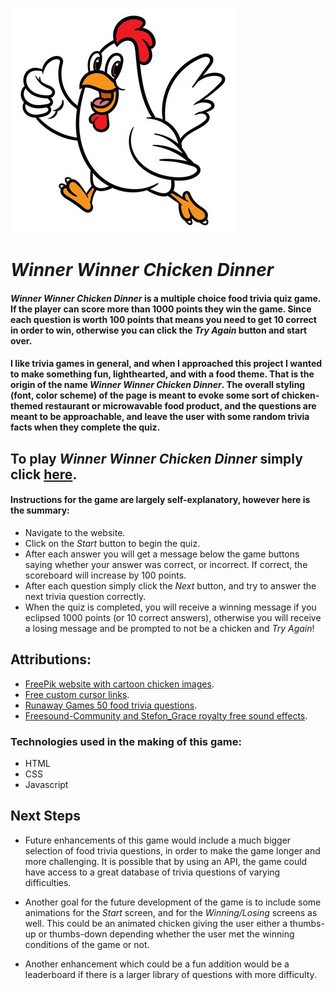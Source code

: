 ![A cartoon chicken mascot giving the thumbs up](/assets/chickenimage.jpg)

# ***Winner Winner Chicken Dinner*** 

#### ***Winner Winner Chicken Dinner*** is a multiple choice food trivia quiz game.  If the player can score more than 1000 points they win the game. Since each question is worth 100 points that means you need to get 10 correct in order to win, otherwise you can click the *Try Again* button and start over.

#### I like trivia games in general, and when I approached this project I wanted to make something fun, lighthearted, and with a food theme.  That is the origin of the name ***Winner Winner Chicken Dinner***. The overall styling (font, color scheme) of the page is meant to evoke some sort of chicken-themed restaurant or microwavable food product, and the questions are meant to be approachable, and leave the user with some random trivia facts when they complete the quiz.

## To play ***Winner Winner Chicken Dinner*** simply click [here](https://halsswetz.github.io/Halsey-quiz-game-trivia/).

#### Instructions for the game are largely self-explanatory, however here is the summary:
- Navigate to the website.
- Click on the *Start* button to begin the quiz.
- After each answer you will get a message below the game buttons saying whether your answer was correct, or incorrect. If correct, the scoreboard will increase by 100 points.
- After each question simply click the *Next* button, and try to answer the next trivia question correctly.
- When the quiz is completed, you will receive a winning message if you eclipsed 1000 points (or 10 correct answers), otherwise you will receive a losing message and be prompted to not be a chicken and *Try Again*!


## Attributions:
- [FreePik website with cartoon chicken images](https://www.freepik.com/free-photos-vectors/cartoon-chicken).
- [Free custom cursor links](https://www.cursor.cc/?action=icon&file_id=168480).
- [Runaway Games 50 food trivia questions](https://www.runaway.games/blog/food-trivia-questions).
- [Freesound-Community and Stefon_Grace royalty free sound effects](https://pixabay.com/).

### Technologies used in the making of this game:
- HTML
- CSS
- Javascript

## Next Steps
- Future enhancements of this game would include a much bigger selection of food trivia questions, in order to make the game longer and more challenging. It is possible that by using an API, the game could have access to a great database of trivia questions of varying difficulties.

- Another goal for the future development of the game is to include some animations for the *Start* screen, and for the *Winning/Losing* screens as well.  This could be an animated chicken giving the user either a thumbs-up or thumbs-down depending whether the user met the winning conditions of the game or not.

- Another enhancement which could be a fun addition would be a leaderboard if there is a larger library of questions with more difficulty. 
